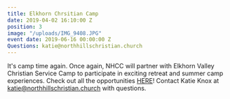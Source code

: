 ```yaml
---
title: Elkhorn Chrsitian Camp
date: 2019-04-02 16:10:00 Z
position: 3
image: "/uploads/IMG_9408.JPG"
event date: 2019-06-16 00:00:00 Z
Questions: katie@northhillschristian.church
---
```


It's camp time again. Once again, NHCC will partner with Elkhorn Valley Christian Service Camp to participate in exciting retreat and summer camp experiences. Check out all the opportunities [HERE](http://www.elkhornvalley.com/)! Contact Katie Knox at katie@northhillschristian.church with questions.